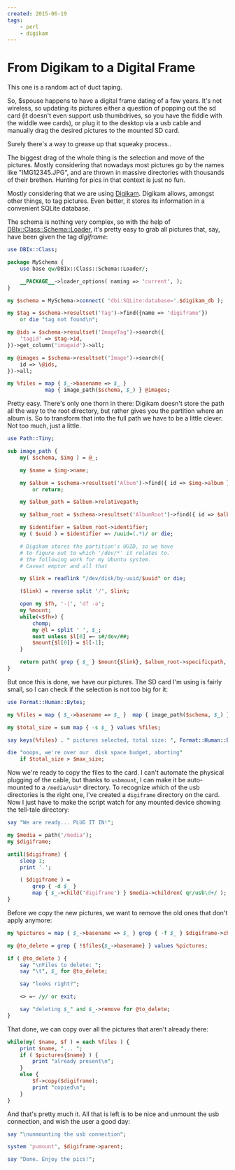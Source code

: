 ```yaml
---
created: 2015-06-19
tags:
    - perl
    - digikam
---
```


# From Digikam to a Digital Frame

This one is a random act of duct taping.

So, $spouse happens to have a digital frame dating of a few years. It's not
wireless, so updating its pictures either a question of popping out the sd
card (it doesn't even support usb thumbdrives, so you have the fiddle with the
widdle wee cards), or plug it to the desktop via a usb cable and manually drag
the desired pictures to the mounted SD card.

Surely there's a way to grease up that squeaky process..

The biggest drag of the whole thing is the selection and move of the pictures.
Mostly considering that nowadays most pictures go by the names like
"IMG12345.JPG", and are thrown in massive directories with thousands of their
brethen. Hunting for pics in that context is just no fun. 

Mostly considering that we are using [Digikam](https://www.digikam.org/).
Digikam allows, amongst other things, to tag pictures. Even better, it stores
its information in a convenient SQLite database. 

The schema is nothing very complex, so with the help of 
[DBIx::Class::Schema::Loader](cpan), it's
pretty easy to grab all pictures that, say, have been given the tag
*digiframe*:

```perl
use DBIx::Class;

package MySchema {
    use base qw/DBIx::Class::Schema::Loader/;

    __PACKAGE__->loader_options( naming => 'current', );
}

my $schema = MySchema->connect( 'dbi:SQLite:database='.$digikam_db );

my $tag = $schema->resultset('Tag')->find({name => 'digiframe'})
    or die "tag not found\n";

my @ids = $schema->resultset('ImageTag')->search({
    'tagid' => $tag->id,
})->get_column('imageid')->all;

my @images = $schema->resultset('Image')->search({
    id => \@ids,
})->all;

my %files = map { $_->basename => $_ }  
            map { image_path($schema, $_) } @images;
```

Pretty easy. There's only one thorn in there: Digikam doesn't store the 
path all the way to the root directory, but rather gives you the 
partition where an album is. So to transform that into the full path we have
to be a little clever. Not too much, just a little.

```perl
use Path::Tiny;

sub image_path {
    my( $schema, $img ) = @_;

    my $name = $img->name;

    my $album = $schema->resultset('Album')->find({ id => $img->album })
        or return;

    my $album_path = $album->relativepath;

    my $album_root = $schema->resultset('AlbumRoot')->find({ id => $album->albumroot });

    my $identifier = $album_root->identifier;
    my ( $uuid ) = $identifier =~ /uuid=(.*)/ or die;

    # Digikam stores the partition's UUID, so we have
    # to figure out to which '/dev/*' it relates to.
    # the following work for my Ubuntu system.
    # Caveat emptor and all that

    my $link = readlink "/dev/disk/by-uuid/$uuid" or die;

    ($link) = reverse split '/', $link;

    open my $fh, '-|', 'df -a';
    my %mount;
    while(<$fh>) {
        chomp;
        my @l = split ' ', $_;
        next unless $l[0] =~ s#/dev/##;
        $mount{$l[0]} = $l[-1];
    }

    return path( grep { $_ } $mount{$link}, $album_root->specificpath, $album_path, $name );
}
```

But once this is done, we have our pictures. The SD card I'm using is fairly
small, so I can check if the selection is not too big for it:

```perl
use Format::Human::Bytes;

my %files = map { $_->basename => $_ }  map { image_path($schema, $_) } @images;

my $total_size = sum map { -s $_ } values %files;

say keys(%files) . " pictures selected, total size: ", Format::Human::Bytes::base2($total_size);

die "ooops, we're over our  disk space budget, aborting" 
    if $total_size > $max_size;
```

Now we're ready to copy the files to the card. I can't automate the physical
plugging of the cable, but thanks to `usbmount`, I can make it be auto-mounted
to a `/media/usb*` directory. To recognize which of the usb directories is the
right one, I've created a `digiframe` directory on the card. Now I just have
to make the script watch for any mounted device showing the tell-tale
directory:

```perl
say "We are ready... PLUG IT IN!";

my $media = path('/media');
my $digiframe;

until($digiframe) {
    sleep 1;
    print '.';

    ( $digiframe ) = 
        grep { -d $_ }
        map { $_->child('digiframe') } $media->children( qr/usb\d+/ ); 
}
```


Before we copy the new pictures, we want to remove the old ones that don't
apply anymore:

```perl
my %pictures = map { $_->basename => $_ } grep { -f $_ } $digiframe->children;

my @to_delete = grep { !$files{$_->basename} } values %pictures;

if ( @to_delete ) {
    say "\nFiles to delete: ";
    say "\t", $_ for @to_delete;

    say "looks right?";

    <> =~ /y/ or exit;

    say "deleting $_" and $_->remove for @to_delete;
}
```

That done, we can copy over all the pictures that aren't already there:

```perl
while(my( $name, $f ) = each %files ) {
    print $name, "... ";
    if ( $pictures{$name} ) {
        print "already present\n";
    }
    else {
        $f->copy($digiframe);
        print "copied\n";
    }
}
```

And that's pretty much it. All that is left is to be nice and unmount the usb
connection, and wish the user a good day:

```perl
say "\nunmounting the usb connection";

system 'pumount', $digiframe->parent;

say "Done. Enjoy the pics!";
```
